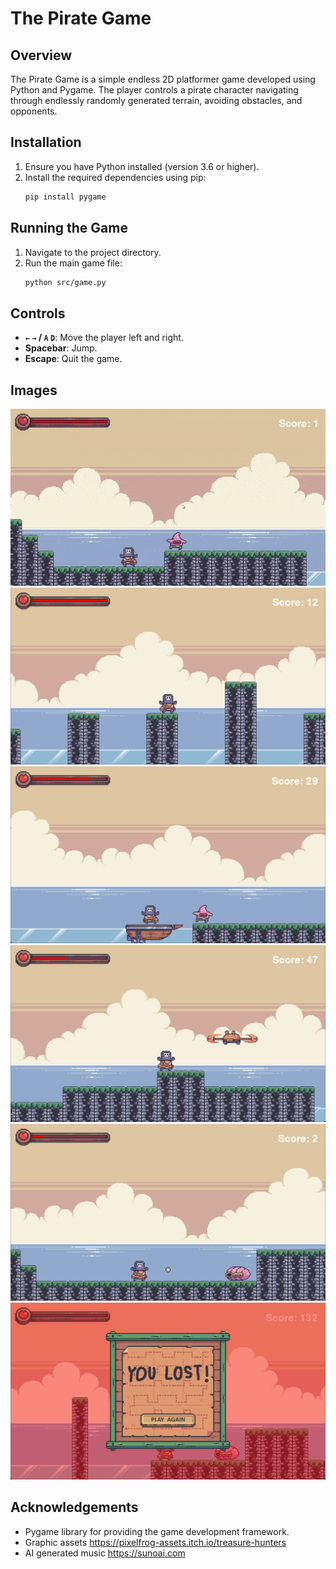 # The Pirate Game

## Overview
The Pirate Game is a simple endless 2D platformer game developed using Python and Pygame. 
The player controls a pirate character navigating through endlessly randomly generated terrain, avoiding obstacles, and opponents.

## Installation
1. Ensure you have Python installed (version 3.6 or higher).
2. Install the required dependencies using pip:
    ```sh
    pip install pygame
    ```

## Running the Game
1. Navigate to the project directory.
2. Run the main game file:
    ```sh
    python src/game.py
    ```

## Controls
- **`←` `→` / `A` `D`**: Move the player left and right.
- **Spacebar**: Jump.
- **Escape**: Quit the game.

## Images
![GIF](img/gameplay.gif)
![Screenshot 1](img/s1.png)
![Screenshot 2](img/s2.png)
![Screenshot 3](img/s3.png)
![Screenshot 4](img/s4.png)
![Screenshot 5](img/s5.png)

## Acknowledgements
- Pygame library for providing the game development framework.
- Graphic assets https://pixelfrog-assets.itch.io/treasure-hunters
- AI generated music https://sunoai.com
